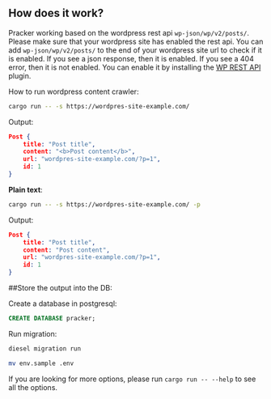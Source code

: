 How does it work?
-----------------
Pracker working based on the wordpress rest api `wp-json/wp/v2/posts/`. Please make sure that your wordpress site has enabled the rest api. You can add `wp-json/wp/v2/posts/` to the end of your wordpress site url to check if it is enabled. If you see a json response, then it is enabled. If you see a 404 error, then it is not enabled. You can enable it by installing the [WP REST API](https://wordpress.org/plugins/rest-api/) plugin.


How to run wordpress content crawler:


```bash
cargo run -- -s https://wordpres-site-example.com/
```



Output:
```json
Post {
    title: "Post title",
    content: "<b>Post content</b>",
    url: "wordpres-site-example.com/?p=1",
    id: 1
}
```



**Plain text**:

```bash
cargo run -- -s https://wordpres-site-example.com/ -p
```
Output:
```json
Post {
    title: "Post title",
    content: "Post content",
    url: "wordpres-site-example.com/?p=1",
    id: 1
}
```


##Store the output into the DB:

Create a database in postgresql:
```sql
CREATE DATABASE pracker;
```

Run migration:
```bash
diesel migration run
```


```bash
mv env.sample .env
```


If you are looking for more options, please run `cargo run -- --help` to see all the options.